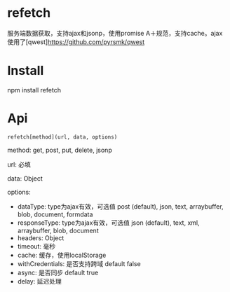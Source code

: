 # refetch
服务端数据获取，支持ajax和jsonp，使用promise A＋规范，支持cache。ajax使用了[qwest]https://github.com/pyrsmk/qwest

# Install
npm install refetch

# Api
```
refetch[method](url, data, options)
```

method: get, post, put, delete, jsonp

url: 必填

data: Object

options:
- dataType: type为ajax有效，可选值 post (default), json, text, arraybuffer, blob, document, formdata
- responseType: type为ajax有效，可选值 json (default), text, xml, arraybuffer, blob, document
- headers: Object
- timeout: 毫秒
- cache: 缓存，使用localStorage
- withCredentials: 是否支持跨域 default false
- async: 是否同步 default true
- delay: 延迟处理
